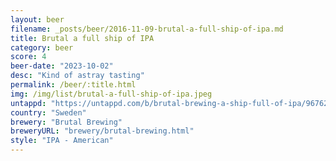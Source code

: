 ```yaml
---
layout: beer
filename: _posts/beer/2016-11-09-brutal-a-full-ship-of-ipa.md
title: Brutal a full ship of IPA
category: beer
score: 4
beer-date: "2023-10-02"
desc: "Kind of astray tasting"
permalink: /beer/:title.html
img: /img/list/brutal-a-full-ship-of-ipa.jpeg
untappd: "https://untappd.com/b/brutal-brewing-a-ship-full-of-ipa/967627"
country: "Sweden"
brewery: "Brutal Brewing"
breweryURL: "brewery/brutal-brewing.html"
style: "IPA - American"
---
```

